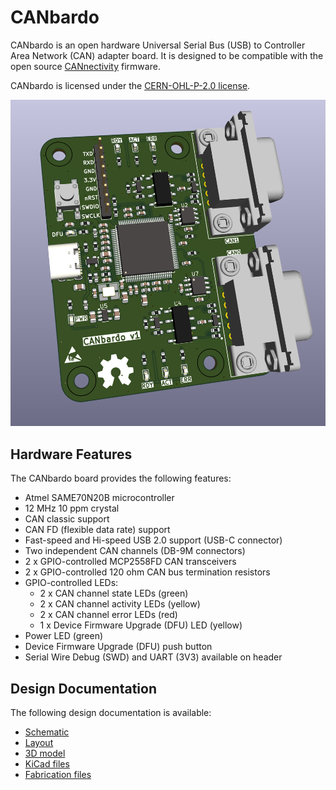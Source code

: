 # CANbardo

CANbardo is an open hardware Universal Serial Bus (USB) to Controller
Area Network (CAN) adapter board. It is designed to be compatible with
the open source
[CANnectivity](https://github.com/CANnectivity/cannectivity) firmware.

CANbardo is licensed under the [CERN-OHL-P-2.0 license](LICENSE).

![CANbardo 3D-view](Documents/3D_view.png)

## Hardware Features

The CANbardo board provides the following features:

- Atmel SAME70N20B microcontroller
- 12 MHz 10 ppm crystal
- CAN classic support
- CAN FD (flexible data rate) support
- Fast-speed and Hi-speed USB 2.0 support (USB-C connector)
- Two independent CAN channels (DB-9M connectors)
- 2 x GPIO-controlled MCP2558FD CAN transceivers
- 2 x GPIO-controlled 120 ohm CAN bus termination resistors
- GPIO-controlled LEDs:
  - 2 x CAN channel state LEDs (green)
  - 2 x CAN channel activity LEDs (yellow)
  - 2 x CAN channel error LEDs (red)
  - 1 x Device Firmware Upgrade (DFU) LED (yellow)
- Power LED (green)
- Device Firmware Upgrade (DFU) push button
- Serial Wire Debug (SWD) and UART (3V3) available on header

## Design Documentation

The following design documentation is available:

- [Schematic](Documents/CANbardo_Schematic.pdf)
- [Layout](Documents/CANbardo-Layout.pdf)
- [3D model](Documents/CANbardo.step)
- [KiCad files](Kicad_8_files)
- [Fabrication files](Fabrication_files)
